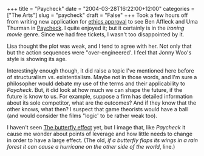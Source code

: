 +++
title = "Paycheck"
date = "2004-03-28T16:22:00+12:00"
categories = ["The Arts"]
slug = "paycheck"
draft = "False"
+++
Took a few hours off from writing new application for [ethics
approval](http://www.auckland.ac.nz/cir_research/index.cfm?action=display_page&\>page_title=res_approval)
to see Ben Affleck and Uma Thurman in
[Paycheck](http://www.imdb.com/title/tt0338337/). I quite enjoyed it;
but it certainly is in the _ironing movie_ genre. Since we had free
tickets, I wasn't too disappointed by it.

Lisa thought the plot was weak, and I tend to agree with her. Not only
that but the action sequences were "over-engineered'. I feel that Jonny
Woo's style is showing its age.

Interestingly enough though, it did raise a topic I've mentioned here
before of structuralism vs. existentialism. Maybe not in those
words, and I'm sure a philosopher would debate my use of the terms and
their applicability to _Paycheck_. But, it did look at how much we
can shape the future, if the future is know to us. For example, suppose
a firm has detailed information about its sole competitor, what are
the outcomes? And if they know that the other knows, what then? I
suspect that game theorists would have a ball (and would consider
the films "logic' to be rather weak too).

I haven't seen [The butterfly
effect](http://www.imdb.com/title/tt0289879/) yet, but I image that,
like _Paycheck_ it cause me wonder about points of leverage and how
little needs to change in order to have a large effect. (The old, _if a
butterfly flaps its wings in a rain forest it can cause a hurricane on the
other side of the world_, line.)


